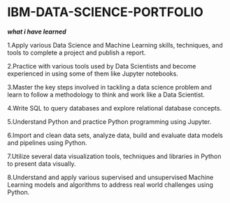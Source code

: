 # IBM-DATA-SCIENCE-PORTFOLIO

***what i have learned***

1.Apply various Data Science and Machine Learning skills, techniques, and tools to complete a project and publish a report.

2.Practice with various tools used by Data Scientists and become experienced in using some of them like Jupyter notebooks.

3.Master the key steps involved in tackling a data science problem and learn to follow a methodology to think and work like a Data Scientist.

4.Write SQL to query databases and explore relational database concepts.

5.Understand Python and practice Python programming using Jupyter.

6.Import and clean data sets, analyze data, build and evaluate data models and pipelines using Python.

7.Utilize several data visualization tools, techniques and libraries in Python to present data visually.

8.Understand and apply various supervised and unsupervised Machine Learning models and algorithms to address real world challenges using Python.
